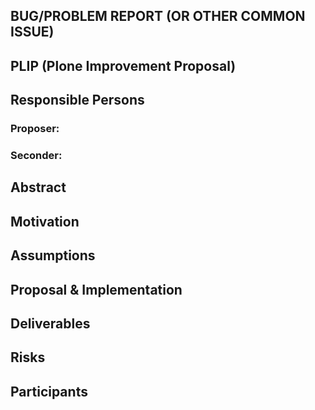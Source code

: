 <!--
this is a template for either a BUG or PROBLEM REPORT or for PLIP - Plone Improvement Proposal

Take either one out of the BUG/PROBLEM or depended on the section and REMOVE THE OTHER.
-->


## BUG/PROBLEM REPORT (OR OTHER COMMON ISSUE)

<!--

please read https://plone.org/support/bugs first

Please also use the labels at github as good as you can.

-->

## PLIP (Plone Improvement Proposal)

<!--
see http://docs.plone.org/develop/coredev/docs/plips.html)

Use PLIP as label.

Mention the @plone/framework-team when the PLIP is information complete!

-->

## Responsible Persons

### Proposer: <!-- full NAME of the proposer, should lead the PLIP - if not possible tell us about it -->

### Seconder: <!-- NAME of another person supporting this PLIP -->

## Abstract

<!-- a comprehensive overview of the subject -->

## Motivation

<!-- reason or motivation this proposal was created -->

## Assumptions

<!-- preconditions -->

## Proposal & Implementation

<!-- detailed proposal with implementation details and - if needed possible variants to be discussed -->

## Deliverables

<!-- packages and documentation chapters involved, includes also third party if needed -->

## Risks

<!-- what will break/ affect existing installations of Plone after upgrade, including end user point of view, training efforts etc.
-->

## Participants

<!-- list of persons and roles known -->
